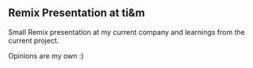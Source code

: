 ## Remix Presentation at ti&m

Small Remix presentation at my current company and learnings from the current
project.

Opinions are my own :)
